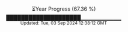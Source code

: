 <p align="center">
⏳Year Progress (67.36 %) <br>
████████████████████▁▁▁▁▁▁▁▁▁▁ <br>
<sub>Updated: Tue, 03 Sep 2024 12:38:12 GMT</sub>
</p>

